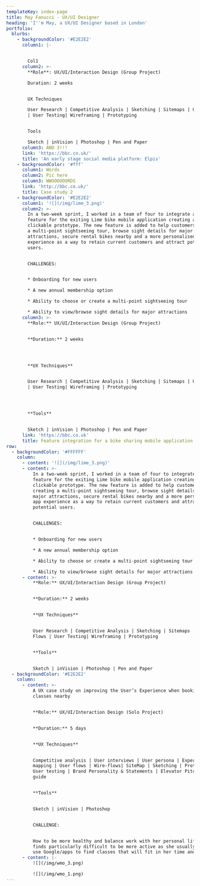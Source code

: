 ```yaml
---
templateKey: index-page
title: May Fanucci - UX/UI Designer
heading: 'I''m May, a UX/UI Designer based in London'
portfolio:
  blurbs:
    - backgroundColor: '#E2E2E2'
      column1: |-


        Col1
      column2: >-
        **Role**: UX/UI/Interaction Design (Group Project)

        Duration: 2 weeks


        UX Techniques

        User Research | Competitive Analysis | Sketching | Sitemaps | User Flows
        | User Testing| Wireframing | Prototyping


        Tools

        Sketch | inVision | Photoshop | Pen and Paper
      column3: AND 3!!!
      link: 'https://bbc.co.uk/'
      title: 'An early stage social media platform: Elpis'
    - backgroundColor: '#fff'
      column1: Words
      column2: Pic here
      column3: WWOOOOOORDS
      link: 'http://bbc.co.uk/'
      title: Case study 2
    - backgroundColor: '#E2E2E2'
      column1: '![](/img/lime_3.png)'
      column2: >-
        In a two-week sprint, I worked in a team of four to integrate a new
        feature for the exiting Lime bike mobile application creating a hi-fi
        clickable prototype. The new feature is added to help customers creating
        a multi-point sightseeing tour, browse sight details for major
        attractions, secure rental bikes nearby and a more personalised app
        experience as a way to retain current customers and attract potential
        users.


        CHALLENGES:


        * Onboarding for new users 

        * A new annual membership option

        * Ability to choose or create a multi-point sightseeing tour

        * Ability to view/browse sight details for major attractions
      column3: >-
        **Role:** UX/UI/Interaction Design (Group Project)


        **Duration:** 2 weeks




        **UX Techniques**


        User Research | Competitive Analysis | Sketching | Sitemaps | User Flows
        | User Testing| Wireframing | Prototyping




        **Tools**


        Sketch | inVision | Photoshop | Pen and Paper
      link: 'https://bbc.co.uk'
      title: Feature integration for a bike sharing mobile application
row:
  - backgroundColor: '#FFFFFF'
    column:
      - content: '![](/img/lime_3.png)'
      - content: >-
          In a two-week sprint, I worked in a team of four to integrate a new
          feature for the exiting Lime bike mobile application creating a hi-fi
          clickable prototype. The new feature is added to help customers
          creating a multi-point sightseeing tour, browse sight details for
          major attractions, secure rental bikes nearby and a more personalised
          app experience as a way to retain current customers and attract
          potential users.


          CHALLENGES:


          * Onboarding for new users 

          * A new annual membership option

          * Ability to choose or create a multi-point sightseeing tour

          * Ability to view/browse sight details for major attractions
      - content: >-
          **Role:** UX/UI/Interaction Design (Group Project)


          **Duration:** 2 weeks


          **UX Techniques**


          User Research | Competitive Analysis | Sketching | Sitemaps | User
          Flows | User Testing| Wireframing | Prototyping


          **Tools**


          Sketch | inVision | Photoshop | Pen and Paper
  - backgroundColor: '#E2E2E2'
    column:
      - content: >-
          A UX case study on improving the User’s Experience when booking gym
          classes nearby


          **Role:** UX/UI/Interaction Design (Solo Project)


          **Duration:** 5 days


          **UX Techniques**


          Competitive analysis | User interviews | User persona | Experience
          mapping | User flows | Wire-flows| SiteMap | Sketching | Prototyping |
          User testing | Brand Personality & Statements | Elevator Pitch | Style
          guide


          **Tools**


          Sketch | inVision | Photoshop


          CHALLENGE:


          How to be more healthy and balance work with her personal life but
          finds particularly difficult to be more active as she usually needs to
          use Google/apps to find classes that will fit in her time and budget.
      - content: |-
          ![](/img/wmo_3.png)

          ![](/img/wmo_1.png)
---
```


